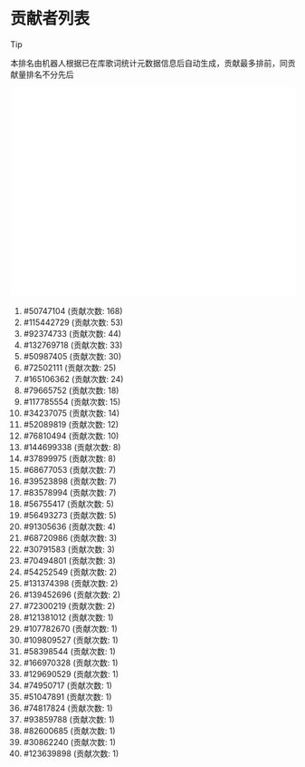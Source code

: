 # 贡献者列表

> [!TIP]
> 本排名由机器人根据已在库歌词统计元数据信息后自动生成，贡献最多排前，同贡献量排名不分先后

![贡献者头像画廊](./CONTRIBUTORS.svg)

1. #50747104 (贡献次数: 168)
2. #115442729 (贡献次数: 53)
3. #92374733 (贡献次数: 44)
4. #132769718 (贡献次数: 33)
5. #50987405 (贡献次数: 30)
6. #72502111 (贡献次数: 25)
7. #165106362 (贡献次数: 24)
8. #79665752 (贡献次数: 18)
9. #117785554 (贡献次数: 15)
10. #34237075 (贡献次数: 14)
11. #52089819 (贡献次数: 12)
12. #76810494 (贡献次数: 10)
13. #144699338 (贡献次数: 8)
14. #37899975 (贡献次数: 8)
15. #68677053 (贡献次数: 7)
16. #39523898 (贡献次数: 7)
17. #83578994 (贡献次数: 7)
18. #56755417 (贡献次数: 5)
19. #56493273 (贡献次数: 5)
20. #91305636 (贡献次数: 4)
21. #68720986 (贡献次数: 3)
22. #30791583 (贡献次数: 3)
23. #70494801 (贡献次数: 3)
24. #54252549 (贡献次数: 2)
25. #131374398 (贡献次数: 2)
26. #139452696 (贡献次数: 2)
27. #72300219 (贡献次数: 2)
28. #121381012 (贡献次数: 1)
29. #107782670 (贡献次数: 1)
30. #109809527 (贡献次数: 1)
31. #58398544 (贡献次数: 1)
32. #166970328 (贡献次数: 1)
33. #129690529 (贡献次数: 1)
34. #74950717 (贡献次数: 1)
35. #51047891 (贡献次数: 1)
36. #74817824 (贡献次数: 1)
37. #93859788 (贡献次数: 1)
38. #82600685 (贡献次数: 1)
39. #30862240 (贡献次数: 1)
40. #123639898 (贡献次数: 1)
